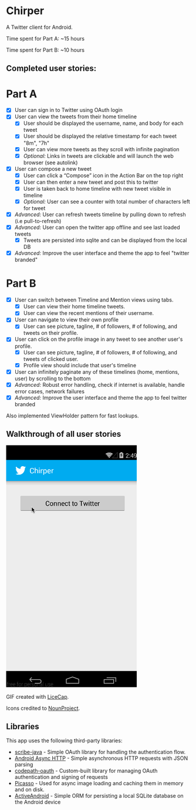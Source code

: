 # Chirper
A Twitter client for Android.

Time spent for Part A: ~15 hours

Time spent for Part B: ~10 hours

## Completed user stories:

# Part A

 * [x] User can sign in to Twitter using OAuth login
 * [x] User can view the tweets from their home timeline
 	* [x] User should be displayed the username, name, and body for each tweet
 	* [x] User should be displayed the relative timestamp for each tweet "8m", "7h"
 	* [x] User can view more tweets as they scroll with infinite pagination
 	* [x] *Optional:* Links in tweets are clickable and will launch the web browser (see autolink)
 * [x] User can compose a new tweet
 	* [x] User can click a “Compose” icon in the Action Bar on the top right
 	* [x] User can then enter a new tweet and post this to twitter
 	* [x] User is taken back to home timeline with new tweet visible in timeline
 	* [x] *Optional:* User can see a counter with total number of characters left for tweet
 * [x] *Advanced:* User can refresh tweets timeline by pulling down to refresh (i.e pull-to-refresh)
 * [x] *Advanced:* User can open the twitter app offline and see last loaded tweets
  	* [x] Tweets are persisted into sqlite and can be displayed from the local DB
 * [x] *Advanced:* Improve the user interface and theme the app to feel "twitter branded"

# Part B

 * [x] User can switch between Timeline and Mention views using tabs.
  	* [x] User can view their home timeline tweets.
  	* [x] User can view the recent mentions of their username.
 * [x] User can navigate to view their own profile
  	* [x] User can see picture, tagline, # of followers, # of following, and tweets on their profile.
 * [x] User can click on the profile image in any tweet to see another user's profile.
  	* [x] User can see picture, tagline, # of followers, # of following, and tweets of clicked user.
  	* [x] Profile view should include that user's timeline
 * [x] User can infinitely paginate any of these timelines (home, mentions, user) by scrolling to the bottom
 * [x] *Advanced:* Robust error handling, check if internet is available, handle error cases, network failures
 * [x] *Advanced:* Improve the user interface and theme the app to feel twitter branded

Also implemented ViewHolder pattern for fast lookups.

## Walkthrough of all user stories

![Video Walkthrough](images/finalwalkthrough2.gif)

GIF created with [LiceCap](http://www.cockos.com/licecap/).

Icons credited to [NounProject](http://thenounproject.com).

## Libraries

This app uses the following third-party libraries:

* [scribe-java](https://github.com/fernandezpablo85/scribe-java) - Simple OAuth library for handling the authentication flow.
* [Android Async HTTP](https://github.com/loopj/android-async-http) - Simple asynchronous HTTP requests with JSON parsing
* [codepath-oauth](https://github.com/thecodepath/android-oauth-handler) - Custom-built library for managing OAuth authentication and signing of requests
* [Picasso](https://github.com/square/picasso) - Used for async image loading and caching them in memory and on disk.
* [ActiveAndroid](https://github.com/pardom/ActiveAndroid) - Simple ORM for persisting a local SQLite database on the Android device